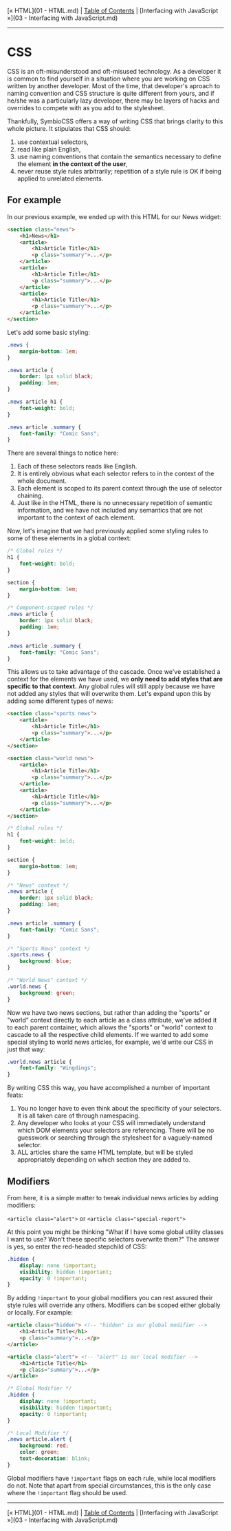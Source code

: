 [&laquo; HTML](01 - HTML.md) | [Table of Contents](https://github.com/gbdrummer/symbiocss) | [Interfacing with JavaScript &raquo;](03 - Interfacing with JavaScript.md)

---
# CSS

CSS is an oft-misunderstood and oft-misused technology. As a developer it is common to find yourself in a situation where you are working on CSS written by another developer. Most of the time, that developer's aproach to naming convention and CSS structure is quite different from yours, and if he/she was a particularly lazy developer, there may be layers of hacks and overrides to compete with as you add to the stylesheet. 

Thankfully, SymbioCSS offers a way of writing CSS that brings clarity to this whole picture. It stipulates that CSS should:

1. use contextual selectors,
2. read like plain English,
3. use naming conventions that contain the semantics necessary to define the element **in the context of the user**,
4. never reuse style rules arbitrarily; repetition of a style rule is OK if being applied to unrelated elements.

## For example

In our previous example, we ended up with this HTML for our News widget:

```HTML
<section class="news">
	<h1>News</h1>
	<article>
		<h1>Article Title</h1>
		<p class="summary">...</p>
	</article>
	<article>
		<h1>Article Title</h1>
		<p class="summary">...</p>
	</article>
	<article>
		<h1>Article Title</h1>
		<p class="summary">...</p>
    </article>
</section>
```

Let's add some basic styling:

```CSS
.news {
	margin-bottom: 1em;
}

.news article {
	border: 1px solid black;
	padding: 1em;
}

.news article h1 {
	font-weight: bold;
}

.news article .summary {
	font-family: "Comic Sans";
}
```

There are several things to notice here:

1. Each of these selectors reads like English. 
2. It is entirely obvious what each selector refers to in the context of the whole document.
3. Each element is scoped to its parent context through the use of selector chaining.
4. Just like in the HTML, there is no unnecessary repetition of semantic information, and we have not included any semantics that are not important to the context of each element.

Now, let's imagine that we had previously applied some styling rules to some of these elements in a global context:

```CSS
/* Global rules */
h1 {
	font-weight: bold;
}

section {
	margin-bottom: 1em;
}

/* Component-scoped rules */
.news article {
	border: 1px solid black;
	padding: 1em;
}

.news article .summary {
	font-family: "Comic Sans";
}
```

This allows us to take advantage of the cascade. Once we've established a context for the elements we have used, we **only need to add styles that are specific to that context.** Any global rules will still apply because we have not added any styles that will overwrite them. Let's expand upon this by adding some different types of news:

```HTML
<section class="sports news">
	<article>
		<h1>Article Title</h1>
		<p class="summary">...</p>
	</article>
</section>

<section class="world news">
	<article>
		<h1>Article Title</h1>
		<p class="summary">...</p>
	</article>
	<article>
		<h1>Article Title</h1>
		<p class="summary">...</p>
    </article>
</section>
```
```CSS
/* Global rules */
h1 {
	font-weight: bold;
}

section {
	margin-bottom: 1em;
}

/* "News" context */
.news article {
	border: 1px solid black;
    padding: 1em;
}

.news article .summary {
	font-family: "Comic Sans";
}

/* "Sports News" context */
.sports.news {
	background: blue;
}

/* "World News" context */
.world.news {
	background: green;
}
```

Now we have two news sections, but rather than adding the "sports" or "world" context directly to each article as a class attribute, we've added it to each parent container, which allows the "sports" or "world" context to cascade to all the respective child elements. If we wanted to add some special styling to world news articles, for example, we'd write our CSS in just that way:

```CSS
.world.news article {
	font-family: "Wingdings";
}
```

By writing CSS this way, you have accomplished a number of important feats:

1. You no longer have to even think about the specificity of your selectors. It is all taken care of through namespacing.
2. Any developer who looks at your CSS will immediately understand which DOM elements your selectors are referencing. There will be no guesswork or searching through the stylesheet for a vaguely-named selector.
3. ALL articles share the same HTML template, but will be styled appropriately depending on which section they are added to.

## Modifiers

From here, it is a simple matter to tweak individual news articles by adding modifiers: 

`<article class="alert">` or `<article class="special-report">`

At this point you might be thinking "What if I have some global utility classes I want to use? Won't these specific selectors overwrite them?" The answer is yes, so enter the red-headed stepchild of CSS:

```CSS
.hidden {
	display: none !important;
	visibility: hidden !important;
	opacity: 0 !important;
}
```

By adding `!important` to your global modifiers you can rest assured their style rules will override any others. Modifiers can be scoped either globally or locally. For example:

```HTML
<article class="hidden"> <!-- "hidden" is our global modifier -->
	<h1>Article Title</h1>
	<p class="summary">...</p>
</article>

<article class="alert"> <!-- "alert" is our local modifier -->
	<h1>Article Title</h1>
	<p class="summary">...</p>
</article>
```
```CSS
/* Global Modifier */
.hidden {
	display: none !important;
	visibility: hidden !important;
	opacity: 0 !important;
}

/* Local Modifier */
.news article.alert {
	background: red;
	color: green;
	text-decoration: blink;
}
```
Global modifiers have `!important` flags on each rule, while local modifiers do not. Note that apart from special circumstances, this is the only case where the `!important` flag should be used.

---
[&laquo; HTML](01 - HTML.md) | [Table of Contents](https://github.com/gbdrummer/symbiocss) | [Interfacing with JavaScript &raquo;](03 - Interfacing with JavaScript.md)
